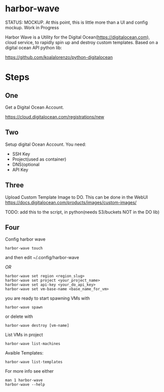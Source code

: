 harbor-wave
=============

STATUS: MOCKUP. At this point, this is little more than a UI and config
mockup. Work in Progress

Harbor Wave is a Utility for the Digital Ocean(https://digitalocean.com), cloud
service, to rapidly spin up and destroy custom templates. Based on a digital
ocean API python lib:

https://github.com/koalalorenzo/python-digitalocean

Steps
====

One
-----
Get a Digital Ocean Account.

https://cloud.digitalocean.com/registrations/new

Two
-----
Setup digital Ocean Account. You need:
* SSH Key
* Project(used as container)
* DNS(optional
* API Key

Three
------
Upload Custom Template Image to DO. This can be done in the WebUI
https://docs.digitalocean.com/products/images/custom-images/

TODO: add this to the script, in python(needs S3/buckets NOT in the DO lib)

Four
----
Config harbor wave
```
harbor-wave touch
```
and then edit ~/.config/harbor-wave

*OR*

```
harbor-wave set region <region_slug>
harbor-wave set project <your_project_name>
harbor-wave set api-key <your_do_api_key>
harbor-wave set vm-base-name <base_name_for_vm>
```

you are ready to start spawning VMs with

```
harbor-wave spawn
```

or delete with

```
harbor-wave destroy [vm-name]
```

List VMs in project

```
harbor-wave list-machines
```
Avaible Templates:
```
harbor-wave list-templates
```

For more info see either
```
man 1 harbor-wave
harbor-wave --help
```
